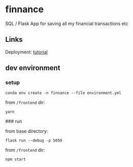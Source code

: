 # finnance

SQL / Flask App for saving all my financial transactions etc

## Links

Deployment: [tutorial](https://www.javacodemonk.com/part-2-deploy-flask-api-in-production-using-wsgi-gunicorn-with-nginx-reverse-proxy-4cbeffdb)


## dev environment

### setup

```
conda env create -n finnance --file environment.yml
```
from `/frontend` dir:
```
yarn
```

### run


from base directory:
```
flask run --debug -p 5050
```

from `/frontend` dir:
```
npm start
```